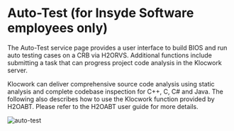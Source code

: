 # Auto-Test \(for Insyde Software employees only\)

The Auto-Test service page provides a user interface to build BIOS and run auto testing cases on a CRB via H2ORVS. Additional functions include submitting a task that can progress project code analysis in the Klocwork server.

Klocwork can deliver comprehensive source code analysis using static analysis and complete codebase inspection for C++, C, C\# and Java. The following also describes how to use the Klocwork function provided by H2OABT. Please refer to the H2OABT user guide for more details.

![auto-test](https://github.com/kswang0101/InQuire/tree/e182c4313131e809453b9aa4d6043b2c53dadd25/assets/image14.png)

